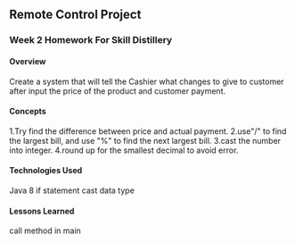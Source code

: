 ## Remote Control Project

### Week 2 Homework For Skill Distillery

#### Overview
Create a system that will tell the Cashier what changes to give to customer after input the price of the product and customer payment.
#### Concepts

1.Try find the difference between price and actual payment.
2.use"/" to find the largest bill, and use "%" to find the next largest bill.
3.cast the number into integer.
4.round up for the smallest decimal to avoid error.

#### Technologies Used
Java 8
if statement
cast data type
#### Lessons Learned
call method in main

